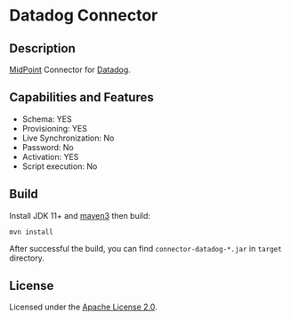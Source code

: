 # Datadog Connector

## Description

[MidPoint](https://github.com/Evolveum/midpoint) Connector for [Datadog](https://www.datadoghq.com).

## Capabilities and Features

* Schema: YES
* Provisioning: YES
* Live Synchronization: No
* Password: No
* Activation: YES
* Script execution: No 

## Build

Install JDK 11+ and [maven3](https://maven.apache.org/download.cgi) then build:

```
mvn install
```

After successful the build, you can find `connector-datadog-*.jar` in `target` directory.

## License

Licensed under the [Apache License 2.0](/LICENSE).
